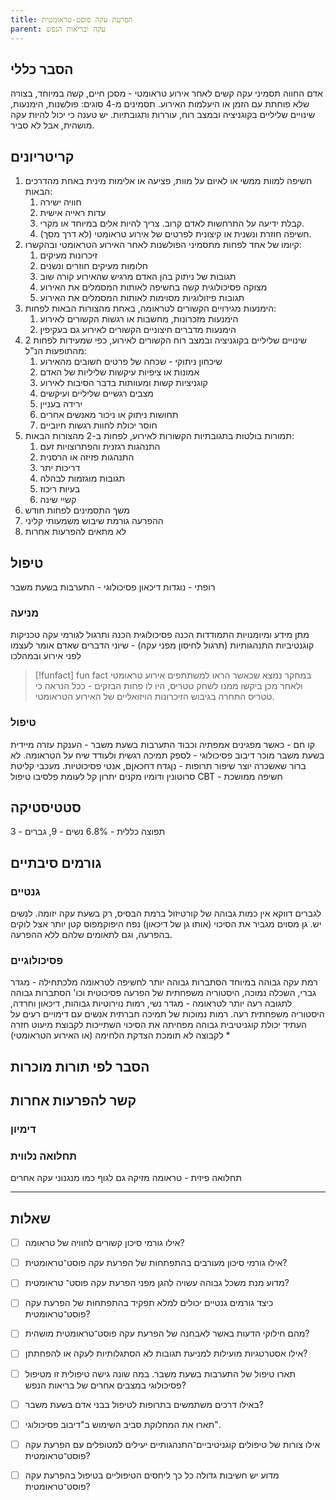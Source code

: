 ```yaml
---
title: הפרעת עקה פוסט-טראומטית
parent: עקה ובריאות הנפש
---
```


## הסבר כללי 
אדם החווה תסמיני עקה קשים לאחר אירוע טראומטי - מסכן חיים, קשה במיוחד, בצורה שלא פוחתת עם הזמן או היעלמות האירוע. תסמינים מ-4 סוגים: פולשנות, הימנעות, שינויים שליליים בקוגניציה ובמצב רוח, עוררות ותגובתיות.
יש טענה כי יכול להיות עקה מושהית, אבל לא סביר.
## קריטריונים
1. חשיפה למוות ממשי או לאיום על מוות, פציעה או אלימות מינית באחת מהדרכים הבאות:
	1. חוויה ישירה
	2. עדות ראייה אישית
	3. קבלת ידיעה על התרחשות לאדם קרוב. צריך להיות אלים במיוחד או מקרי.
	4. חשיפה חוזרת ונשנית או קיצונית לפרטים של אירוע טראומטי (לא דרך מסך).
2. קיומו של אחד לפחות מתסמיני הפולשנות לאחר האירוע הטראומטי ובהקשרו:
	1. זיכרונות מעיקים
	2. חלומות מעיקים חוזרים ונשנים
	3. תגובות של ניתוק בהן האדם מרגיש שהאירוע קורה שוב
	4. מצוקה פסיכולוגית קשה בחשיפה לאותות המסמלים את האירוע
	5. תגובות פיזולוגיות מסוימות לאותות המסמלים את האירוע
3. הימנעות מגירויים הקשורים לטראומה, באחת מהצורות הבאות לפחות:
	1. הימנעות מזכרונות, מחשבות או רגשות הקשורים לאירוע
	2. הימנעות מדברים חיצוניים הקשורים לאירוע גם בעקיפין
4. שינויים שליליים בקוגניציה ובמצב רוח הקשורים לאירוע, כפי שמעידות לפחות 2 מהתופעות הנ"ל:
	1. שיכחון ניתוקי - שכחה של פרטים חשובים מהאירוע
	2. אמונות או ציפיות עיקשות שליליות של האדם
	3. קוגניציות קשות ומעוותות בדבר הסיבות לאירוע
	4. מצבים רגשיים שליליים ועיקשים
	5. ירידה בעניין
	6. תחושות ניתוק או ניכור מאנשים אחרים
	7. חוסר יכולת לחוות רגשות חיוביים
5. תמורות בולטות בתגובתיות הקשורות לאירוע, לפחות ב-2 מהצורות הבאות:
	1. התנהגות רגזנית והפתרוצויות זעם
	2. התנהגות פזיזה או הרסנית
	3. דריכות יתר
	4. תגובות מוגזמות לבהלה
	5. בעיות ריכוז
	6. קשיי שינה
6. משך התסמינים לפחות חודש
8. ההפרעה גורמת שיבוש משמעותי קליני
9. לא מתאים להפרעות אחרות
## טיפול
רופתי - נוגדות דיכאון
פסיכולוגי - התערבות בשעת משבר
### מניעה
מתן מידע ומיומנויות התמודדות
הכנה פסיכולוגית
הכנה ותרגול לגורמי עקה
טכניקות קוגנטיביות התנהגותיות (תרגול לחיסון מפני עקה) - שיוני הדברים שאדם אומר לעצמו לפני אירוע ובמהלכו
>[!funfact] fun fact
>במחקר נמצא שכאשר הראו למשתתפים אירוע טראומטי ולאחר מכן ביקשו ממנו לשחק טטריס, היו לו פחות הבזקים - ככל הנראה כי טטריס התחרה בגיבוש הזיכרונות הויזואליים של האירוע הטראומטי.
### טיפול
קו חם - כאשר מפגינים אמפתיה וכבוד
התערבות בשעת משבר - הענקת עזרה מיידית בשעת משבר מוכר
דיבוב פסיכולוגי - לספק תמיכה רגשית ולעודד שיח על הטראומה. לא ברור שאשכרה יוצר שיפור
תרופות - נןגדח דחכאןם, אנטי פסיכוטיות. מעכבי קליטת סרוטונין ודומיו מקנים יתרון קל לעומת פלסיבו
טיפול CBT - חשיפה ממושכת
## סטטיסטיקה
תפוצה כללית -  6.8%
נשים - 9, גברים - 3
## גורמים סיבתיים
### גנטיים
לגברים דווקא אין כמות גבוהה של קורטיזול ברמת הבסיס, רק בשעת עקה יזומה.
לנשים יש.
גן מסוים מגביר את הסיכוי (אותו גן של דיכאון)
נפח היפוקמפוס קטן יותר אצל לוקים בהפרעה, וגם לתאומים שלהם ללא ההפרעה.
### פסיכולוגיים
רמת עקה גבוהה במיוחד
הסתברות גבוהה יותר לחשיפה לטראומה מלכתחילה - מגדר גברי, השכלה נמוכה, היסטוריה משפחתית של הפרעה פסיכוטית וכו'
הסתברות גבוהה לתגובה רעה יותר לטראומה - מגדר נשי, רמות נוירוטיות גבוהות, דיכאון וחרדה, היסטוריה משפחתית רעה.
רמות נמוכות של תמיכה חברתית
אנשים עם דימויים רעים על העתיד
יכולת קוגניטיבית גבוהה מפחיתה את הסיכוי
השתייכות לקבוצת מיעוט
חזרה לקבוצה לא תומכת
הצדקת הלחימה (או האירוע הטראומטי)
* 
## הסבר לפי תורות מוכרות


## קשר להפרעות אחרות

### דימיון
### תחלואה נלווית
תחלואה פיזית - טראומה מזיקה גם לגוף כמו מנגנוני עקה אחרים
___
## שאלות
- [ ] אילו גורמי סיכון קשורים לחוויה של טראומה?
- [ ] אילו גורמי סיכון מעורבים בהתפתחות של הפרעת עקה פוסט־טראומטית?
- [ ] מדוע מנת משכל גבוהה עשויה להגן מפני הפרעת עקה פוסט־ טראומטית?
- [ ] כיצד גורמים גנטיים יכולים למלא תפקיד בהתפתחות של הפרעת עקה פוסט־טראומטית?
- [ ] מהם חילוקי הדעות באשר לאבחנה של הפרעת עקה פוסט־טראומטית מושהית?
- [ ] אילו אסטרטגיות מועילות למניעת תגובות לא הסתגלותיות לעקה או להפחתתן?
- [ ] תארו טיפול של התערבות בשעת משבר. במה שונה גישה טיפולית זו מטיפול פסיכולוגי במצבים אחרים של בריאות הנפש? 
- [ ] באילו דרכים משתמשים בתרופות לטיפול בבני אדם בשעת משבר?
- [ ] תארו את המחלוקת סביב השימוש ב"דיבוב פסיכולוגי".
- [ ] אילו צורות של טיפולים קוגניטיביים־התנהגותיים יעילים למטופלים עם הפרעת עקה פוסט־טראומטית?
- [ ] מדוע יש חשיבות גדולה כל כך ליחסים הטיפוליים בטיפול בהפרעת עקה פוסט־טראומטית?



<script src="https://utteranc.es/client.js"
        repo="AdiShamir/AdiShamir.github.io"
        issue-term="pathname"
        label="comment"
        theme="github-dark"
        crossorigin="anonymous"
        async>
</script>
